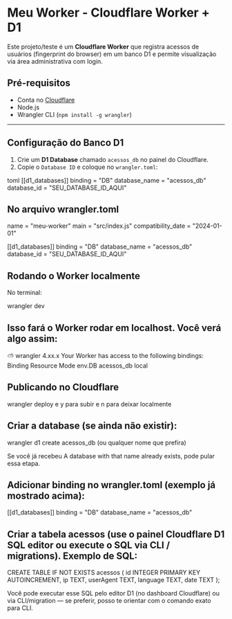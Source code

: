 # Meu Worker - Cloudflare Worker + D1

Este projeto/teste é um **Cloudflare Worker** que registra acessos de usuários (fingerprint do browser) em um banco D1 e permite visualização via área administrativa com login.

## Pré-requisitos

- Conta no [Cloudflare](https://dash.cloudflare.com/)
- Node.js
- Wrangler CLI (`npm install -g wrangler`)

---

## Configuração do Banco D1

1. Crie um **D1 Database** chamado `acessos_db` no painel do Cloudflare.
2. Copie o `Database ID` e coloque no `wrangler.toml`:

toml
[[d1_databases]]
binding = "DB"
database_name = "acessos_db"
database_id = "SEU_DATABASE_ID_AQUI"

## No arquivo wrangler.toml

name = "meu-worker"
main = "src/index.js"
compatibility_date = "2024-01-01"

[[d1_databases]]
binding = "DB"
database_name = "acessos_db"
database_id = "SEU_DATABASE_ID_AQUI"

## Rodando o Worker localmente

No terminal:

wrangler dev


## Isso fará o Worker rodar em localhost. Você verá algo assim:

⛅️ wrangler 4.xx.x
Your Worker has access to the following bindings:
Binding   Resource      Mode
env.DB    acessos_db   local

## Publicando no Cloudflare
wrangler deploy
e y para subir e n para deixar localmente


## Criar a database (se ainda não existir):

wrangler d1 create acessos_db (ou qualquer nome que prefira)

Se você já recebeu A database with that name already exists, pode pular essa etapa.

## Adicionar binding no wrangler.toml (exemplo já mostrado acima):

[[d1_databases]]
binding = "DB"
database_name = "acessos_db"

## Criar a tabela acessos (use o painel Cloudflare D1 SQL editor ou execute o SQL via CLI / migrations). Exemplo de SQL:

CREATE TABLE IF NOT EXISTS acessos (
  id INTEGER PRIMARY KEY AUTOINCREMENT,
  ip TEXT,
  userAgent TEXT,
  language TEXT,
  date TEXT
);

Você pode executar esse SQL pelo editor D1 (no dashboard Cloudflare) ou via CLI/migration — se preferir, posso te orientar com o comando exato para CLI.